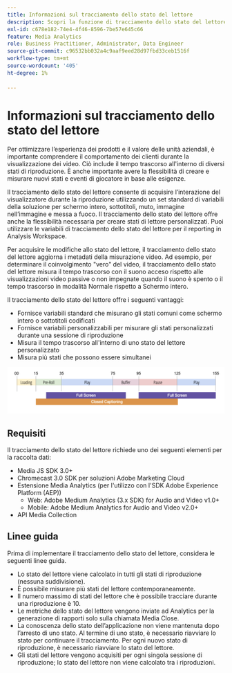 ```yaml
---
title: Informazioni sul tracciamento dello stato del lettore
description: Scopri la funzione di tracciamento dello stato del lettore, compresi i requisiti e le linee guida per l’implementazione e il reporting degli stati del lettore.
exl-id: c678e182-74e4-4f46-8596-7be57e645c66
feature: Media Analytics
role: Business Practitioner, Administrator, Data Engineer
source-git-commit: c96532bb032a4c9aaf9eed28d97fbd33ceb1516f
workflow-type: tm+mt
source-wordcount: '405'
ht-degree: 1%

---
```


# Informazioni sul tracciamento dello stato del lettore

Per ottimizzare l’esperienza dei prodotti e il valore delle unità aziendali, è importante comprendere il comportamento dei clienti durante la visualizzazione dei video. Ciò include il tempo trascorso all&#39;interno di diversi stati di riproduzione.  È anche importante avere la flessibilità di creare e misurare nuovi stati e eventi di giocatore in base alle esigenze.

Il tracciamento dello stato del lettore consente di acquisire l’interazione del visualizzatore durante la riproduzione utilizzando un set standard di variabili della soluzione per schermo intero, sottotitoli, muto, immagine nell’immagine e messa a fuoco.  Il tracciamento dello stato del lettore offre anche la flessibilità necessaria per creare stati di lettore personalizzati. Puoi utilizzare le variabili di tracciamento dello stato del lettore per il reporting in Analysis Workspace.

Per acquisire le modifiche allo stato del lettore, il tracciamento dello stato del lettore aggiorna i metadati della misurazione video. Ad esempio, per determinare il coinvolgimento &quot;vero&quot; del video, il tracciamento dello stato del lettore misura il tempo trascorso con il suono acceso rispetto alle visualizzazioni video passive o non impegnate quando il suono è spento o il tempo trascorso in modalità Normale rispetto a Schermo intero.

Il tracciamento dello stato del lettore offre i seguenti vantaggi:

* Fornisce variabili standard che misurano gli stati comuni come schermo intero o sottotitoli codificati
* Fornisce variabili personalizzabili per misurare gli stati personalizzati durante una sessione di riproduzione
* Misura il tempo trascorso all&#39;interno di uno stato del lettore personalizzato
* Misura più stati che possono essere simultanei

![Tracciamento dello stato del lettore](assets/player_state_tracking.png)

## Requisiti

Il tracciamento dello stato del lettore richiede uno dei seguenti elementi per la raccolta dati:
* Media JS SDK 3.0+
* Chromecast 3.0 SDK per soluzioni Adobe Marketing Cloud
* Estensione Media Analytics (per l&#39;utilizzo con l&#39;SDK Adobe Experience Platform (AEP))
   * Web: Adobe Medium Analytics (3.x SDK) for Audio and Video v1.0+
   * Mobile: Adobe Medium Analytics for Audio and Video v2.0+
* API Media Collection

## Linee guida

Prima di implementare il tracciamento dello stato del lettore, considera le seguenti linee guida.

* Lo stato del lettore viene calcolato in tutti gli stati di riproduzione (nessuna suddivisione).
* È possibile misurare più stati del lettore contemporaneamente.
* Il numero massimo di stati del lettore che è possibile tracciare durante una riproduzione è 10.
* Le metriche dello stato del lettore vengono inviate ad Analytics per la generazione di rapporti solo sulla chiamata Media Close.
* La conoscenza dello stato dell’applicazione non viene mantenuta dopo l’arresto di uno stato. Al termine di uno stato, è necessario riavviare lo stato per continuare il tracciamento. Per ogni nuovo stato di riproduzione, è necessario riavviare lo stato del lettore.
* Gli stati del lettore vengono acquisiti per ogni singola sessione di riproduzione; lo stato del lettore non viene calcolato tra i riproduzioni.
